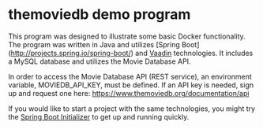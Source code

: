 themoviedb demo program
=======================

This program was designed to illustrate some basic Docker functionality.  The
program was written in Java and utilizes [Spring Boot] (http://projects.spring.io/spring-boot/) and [Vaadin](https://vaadin.com/home) technologies.  It includes a MySQL database and utilizes the Movie Database API.

In order to access the Movie Database API (REST service), an environment variable,
MOVIEDB_API_KEY, must be defined.  If an API key is needed, sign up and request
one here: https://www.themoviedb.org/documentation/api

If you would like to start a project with the same technologies, you might try the [Spring Boot Initializer](https://start.spring.io/) to
get up and running quickly.
